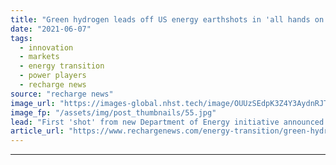 ```yaml
---
title: "Green hydrogen leads off US energy earthshots in 'all hands on deck' technology call"
date: "2021-06-07"
tags: 
  - innovation
  - markets
  - energy transition
  - power players
  - recharge news
source: "recharge news"
image_url: "https://images-global.nhst.tech/image/OUUzSEdpK3Z4Y3AydnRJTm92WWw2RWtRMXNQRjBacUtGamkvcXVXeklRbz0=/nhst/binary/951444bd20898334edb013e31d659aab"
image_fp: "/assets/img/post_thumbnails/55.jpg"
lead: "First 'shot' from new Department of Energy initiative announced by secretary of energy Jennifer Granholm aims to slash the price of green H2 by 80% in the next ten years"
article_url: "https://www.rechargenews.com/energy-transition/green-hydrogen-leads-off-us-energy-earthshots-in-all-hands-on-deck-technology-call/2-1-1021584"
---
```


---

